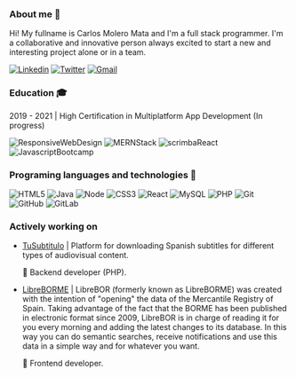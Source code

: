 ### About me 👋

Hi! My fullname is Carlos Molero Mata and I'm a full stack programmer. I'm a collaborative and innovative person always excited to start a new and interesting project alone or in a team.

[![Linkedin](https://img.shields.io/badge/LinkedIn%20Profile-0954a5?logo=linkedin)](https://www.linkedin.com/in/carlos-molero-mata-8a12111a3/)
[![Twitter](https://img.shields.io/badge/Twitter-66c7ff?logo=twitter)](https://twitter.com/Roma_Dev94)
[![Gmail](https://img.shields.io/badge/Contact%20me-ffffff?logo=gmail)](mailto:carlosrooma94@gmail.com)

### Education :mortar_board:

2019 - 2021 | High Certification in Multiplatform App Development (In progress)

![ResponsiveWebDesign](https://img.shields.io/badge/Responsive%20Web%20Design-949494?logo=freeCodeCamp) 
![MERNStack](https://img.shields.io/badge/MERN%20Stack-ffffff?logo=udemy) 
![scrimbaReact](https://img.shields.io/badge/React%20Intermediate-000000?logo=react) 
![JavascriptBootcamp](https://img.shields.io/badge/Javascript%20Bootcamp-ffffff?logo=udemy) 
  

### Programing languages and technologies :rocket:

![HTML5](https://img.shields.io/badge/HTML5-ff9142?logo=html5)
![Java](https://img.shields.io/badge/Java-e66000?logo=java)
![Node](https://img.shields.io/badge/NodeJS-2eb800?logo=npm)
![CSS3](https://img.shields.io/badge/CSS3-0083f5?logo=css3)
![React](https://img.shields.io/badge/React-000000?logo=react)
![MySQL](https://img.shields.io/badge/MySQL-0065bd?logo=mysql)
![PHP](https://img.shields.io/badge/PHP-ffffff?logo=php)
![Git](https://img.shields.io/badge/Git-ffffff?logo=git)
![GitHub](https://img.shields.io/badge/Github-000000?logo=github)
![GitLab](https://img.shields.io/badge/Gitlab-ffffff?logo=gitlab)

### Actively working on

- [TuSubtitulo](https://www.tusubtitulo.com/index.php) | Platform for downloading Spanish subtitles for different types of audiovisual content.
 
  :briefcase: Backend developer (PHP).
  
- [LibreBORME](https://www2.librebor.me) | LibreBOR (formerly known as LibreBORME) was created with the intention of "opening" the data of the Mercantile Registry of Spain. Taking advantage of the fact that the BORME has been published in electronic format since 2009, LibreBOR is in charge of reading it for you every morning and adding the latest changes to its database. In this way you can do semantic searches, receive notifications and use this data in a simple way and for whatever you want.
 
  :briefcase: Frontend developer.

<!--
**RomaDev94/RomaDev94** is a ✨ _special_ ✨ repository because its `README.md` (this file) appears on your GitHub profile.

Here are some ideas to get you started:

- 🔭 I’m currently working on ...
- 🌱 I’m currently learning ...
- 👯 I’m looking to collaborate on ...
- 🤔 I’m looking for help with ...
- 💬 Ask me about ...
- 📫 How to reach me: ...
- 😄 Pronouns: ...
- ⚡ Fun fact: ...
-->
